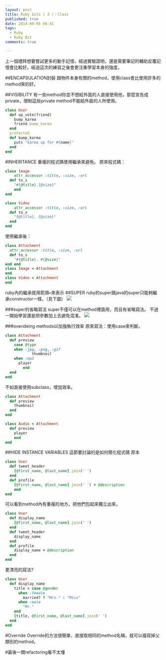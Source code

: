 ```yaml
---
layout: post
title: Ruby bits ( 3 )：Class
published: true
date: 2014-09-05 06:41
tags:
  - Ruby
  - Ruby Bit
comments: true

---
```

上一個禮拜想要嘗試更多的動手記憶，經過實驗證明，還是需要筆記的輔助反覆記憶會比較好。經過這次的練習之後會更注重學習本身的強度。

##ENCAPSULATION封裝
跟物件本身有關的method，使用class會比使用許多的method來的好。

##VISIBILITY
有一些method你並不想給外面的人直接使用他，那麼宣告成private，限制這些private method不能給外面的人所使用。
```rb
class User
  def up_vote(friend)
    bump_karma
    friend.bump_karma
  end
  protected
  def bump_karma
    puts "karma up for #{name}"
  end
end
```
#INHERITANCE
重複的程式碼使用繼承來避免。
原來程式碼：
```rb
class Image
	attr_accessor :title, :size, :url
  def to_s
  	"#{@title},{@size}"
	end
end

class Video
	attr_accessor :title, :size, :url
  def to_s
  	"{@title}, {@size}"
  end
end
```
使用繼承後：
```rb
class Attachment
  attr_accessor :title, :size, :url
  def to_s
    "#{@title}, #{@size}"
end end
class Image < Attachment
end
class Video < Attachment
end
```
ruby內的繼承就用箭頭```<```來表示
##SUPER
ruby的super跟java的super只能夠繼承constructor一樣。（見下圖）
![](https://lh3.googleusercontent.com/AXTNO38rF_Z5-Bvn6HEX96KsojxntcHjnKFdkpT-5-4=w1755-h923-no)

###super的省略寫法
super不僅可以在method裡面用，而且有省略寫法。
不過一開始學習還是把參數加上去避免混淆。
![](https://lh4.googleusercontent.com/-3UdY2F0B16k/VAlinCbjwRI/AAAAAAAAC3c/aFwDasJziEo/w1755-h833-no/Screen%2BShot%2B2014-09-05%2Bat%2B15.12.39.png)

###overideing methods以加強執行效率
原來寫法：使用case來判斷。
```rb
class Attachment
  def preview
    case @type
    when :jpg, :png, :gif
			thumbnail
    when :mp3
      player
		end
  end
end
```
不如直接使用subclass，增加效率。
```rb
class Attachment
  def preview
    thumbnail
  end
end

class Audio < Attachment
  def preview
    player
	end
end
```

##HIDE INSTANCE VARIABLES
這節要討論的是如何簡化程式碼
原本
```rb
class User
  def tweet_header
    [@first_name, @last_name].join(' ')
  end
  def profile
    [@first_name, @last_name].join(' ') + @description
	end
end
```
可以看到method內有重複的地方。把他們包起來獨立出來。
```rb
class User
  def display_name
    [@first_name, @last_name].join(' ')
  end
  def tweet_header
    display_name
  end
  def profile
    display_name + @description
  end
end
```
更漂亮的寫法?
```rb
class User
  def display_name
    title = case @gender
      when :female
        married? ? "Mrs." : "Miss"
      when :male
        "Mr."
    end
    [title, @first_name, @last_name].join(' ')
  end
end
```
#Override
Override的方法很簡單，直接取相同的method名稱，就可以複寫掉父類別的method。

#最後一關refactoring看不太懂